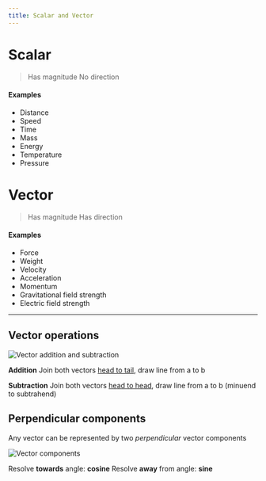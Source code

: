 ```yaml
---
title: Scalar and Vector
---
```


# Scalar

> Has magnitude
> No direction

#### Examples
- Distance
- Speed
- Time
- Mass
- Energy
- Temperature
- Pressure

# Vector

> Has magnitude
> Has direction

#### Examples
- Force
- Weight
- Velocity
- Acceleration
- Momentum
- Gravitational field strength
- Electric field strength

---

## Vector operations

![Vector addition and subtraction](/assets/images/a-level/physics/vector-addition-subtraction.png)

**Addition**
Join both vectors <u>head to tail</u>,
draw line from a to b

**Subtraction**
Join both vectors <u>head to head</u>,
draw line from a to b (minuend to subtrahend)

## Perpendicular components

Any vector can be represented by two *perpendicular* vector components

![Vector components](/assets/images/a-level/physics/vector-components.png)

Resolve **towards** angle: **cosine**
Resolve **away** from angle: **sine**
